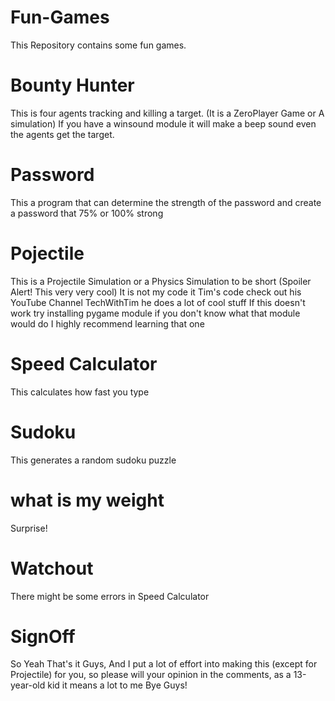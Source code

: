 # Fun-Games
This Repository contains some fun games.

# Bounty Hunter
This is four agents tracking and killing a target. (It is a ZeroPlayer Game or A simulation)
If you have a winsound module it will make a beep sound even the agents get the target.

# Password
This a program that can determine the strength of the password and create a password that 75% or 100% strong

# Pojectile
This is a Projectile Simulation or a Physics Simulation to be short (Spoiler Alert! This very very cool) It is not my code it Tim's code check out his YouTube Channel TechWithTim he does a lot of cool stuff If this doesn't work try installing pygame module if you don't know what that module would do I highly recommend learning that one

# Speed Calculator
This calculates how fast you type

# Sudoku
This generates a random sudoku puzzle

# what is my weight
Surprise!

# Watchout
There might be some errors in Speed Calculator

# SignOff
So Yeah That's it Guys, And I put a lot of effort into making this (except for Projectile) for you, so please will your opinion in the comments, as a 13-year-old kid it means a lot to me Bye Guys!
